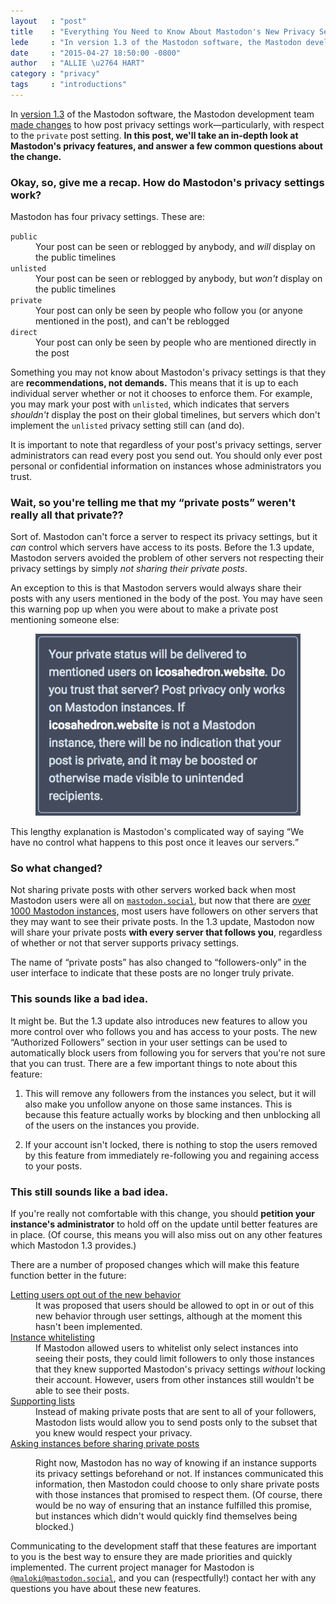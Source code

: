 ```yaml
---
layout   : "post"
title    : "Everything You Need to Know About Mastodon's New Privacy Settings"
lede     : "In version 1.3 of the Mastodon software, the Mastodon development team made changes to how post privacy settings work&mdash;particularly, with respect to the `private` post setting. In this post, we'll take an in-depth look at Mastodon's privacy features, and answer a few common questions about the change."
date     : "2015-04-27 18:50:00 -0800"
author   : "ALLIE \u2764 HART"
category : "privacy"
tags     : "introductions"
---
```


In [version 1.3](https://github.com/tootsuite/mastodon/releases/tag/v1.3) of the Mastodon software, the Mastodon development team [made changes](https://github.com/tootsuite/mastodon/pull/2111) to how post privacy settings work&mdash;particularly, with respect to the `private` post setting.
<b>In this post, we'll take an in-depth look at Mastodon's privacy features, and answer a few common questions about the change.</b>

###  Okay, so, give me a recap. How do Mastodon's privacy settings work?

Mastodon has four privacy settings.
These are:

<dl>
<dt><code>public</code></dt>
<dd>Your post can be seen or reblogged by anybody, and <em>will</em> display on the public timelines</dd>
<dt><code>unlisted</code></dt>
<dd>Your post can be seen or reblogged by anybody, but <em>won't</em> display on the public timelines</dd>
<dt><code>private</code></dt>
<dd>Your post can only be seen by people who follow you (or anyone mentioned in the post), and can't be reblogged</dd>
<dt><code>direct</code></dt>
<dd>Your post can only be seen by people who are mentioned directly in the post</dd>
</dl>

Something you may not know about Mastodon's privacy settings is that they are __recommendations, not demands.__
This means that it is up to each individual server whether or not it chooses to enforce them.
For example, you may mark your post with `unlisted`, which indicates that servers *shouldn't* display the post on their global timelines, but servers which don't implement the `unlisted` privacy setting still can (and do).

It is important to note that regardless of your post's privacy settings, server administrators can read every post you send out.
You should only ever post personal or confidential information on instances whose administrators you trust.

###  Wait, so you're telling me that my “private posts” weren't really all that private??

Sort of.
Mastodon can't force a server to respect its privacy settings, but it *can* control which servers have access to its posts.
Before the 1.3 update, Mastodon servers avoided the problem of other servers not respecting their privacy settings by simply *not sharing their private posts*.

An exception to this is that Mastodon servers would always share their posts with any users mentioned in the body of the post.
You may have seen this warning pop up when you were about to make a private post mentioning someone else:

<figure>
<img alt="Your private status will be delivered to mentioned users on icosahedron.website. Do you trust that server? Post privacy only works on Mastodon instances. If icosahedron.website is not a Mastodon instance, there will be no indiciation that your post is private, and it may be boosted or otherwise made visible to unintended recipients." src="/media/2015-04-27-are-you-sure.png">
</figure>

This lengthy explanation is Mastodon's complicated way of saying <q>We have no control what happens to this post once it leaves our servers.</q>

###  So what changed?

Not sharing private posts with other servers worked back when most Mastodon users were all on [`mastodon.social`](https://mastodon.social), but now that there are [over 1000 Mastodon instances,](https://instances.mastodon.xyz/) most users have followers on other servers that they may want to see their private posts.
In the 1.3 update, Mastodon now will share your private posts __with every server that follows you__, regardless of whether or not that server supports privacy settings.

The name of “private posts” has also changed to “followers-only” in the user interface to indicate that these posts are no longer truly private.

###  This sounds like a bad idea.

It might be.
But the 1.3 update also introduces new features to allow you more control over who follows you and has access to your posts.
The new “Authorized Followers” section in your user settings can be used to automatically block users from following you for servers that you're not sure that you can trust.
There are a few important things to note about this feature:

1.  This will remove any followers from the instances you select, but it will also make you unfollow anyone on those same instances.
    This is because this feature actually works by blocking and then unblocking all of the users on the instances you provide.

2.  If your account isn't locked, there is nothing to stop the users removed by this feature from immediately re-following you and regaining access to your posts.

###  This still sounds like a bad idea.

If you're really not comfortable with this change, you should __petition your instance's administrator__ to hold off on the update until better features are in place.
(Of course, this means you will also miss out on any other features which Mastodon 1.3 provides.)

There are a number of proposed changes which will make this feature function better in the future:

<dl>
<dt><a href="https://github.com/tootsuite/mastodon/issues/712">Letting users opt out of the new behavior</a></dt>
<dd>It was proposed that users should be allowed to opt in or out of this new behavior through user settings, although at the moment this hasn't been implemented.</dd>
<dt><a href="https://github.com/tootsuite/mastodon/issues/423">Instance whitelisting</a></dt>
<dd>If Mastodon allowed users to whitelist only select instances into seeing their posts, they could limit followers to only those instances that they knew supported Mastodon's privacy settings <em>without</em> locking their account. However, users from other instances still wouldn't be able to see their posts.</dd>
<dt><a href="https://github.com/tootsuite/mastodon/issues/422">Supporting lists</a></dt>
<dd>Instead of making private posts that are sent to all of your followers, Mastodon lists would allow you to send posts only to the subset that you knew would respect your privacy.</dd>
<dt><a href="https://github.com/tootsuite/mastodon/issues/669">Asking instances before sharing private posts</a></dt>
<dd><p>Right now, Mastodon has no way of knowing if an instance supports its privacy settings beforehand or not. If instances communicated this information, then Mastodon could choose to only share private posts with those instances that promised to respect them. (Of course, there would be no way of ensuring that an instance fulfilled this promise, but instances which didn't would quickly find themselves being blocked.)</p></dd>
</dl>

Communicating to the development staff that these features are important to you is the best way to ensure they are made priorities and quickly implemented.
The current project manager for Mastodon is [`@maloki@mastodon.social`](https://mastodon.social/@maloki), and you can (respectfully!) contact her with any questions you have about these new features.
